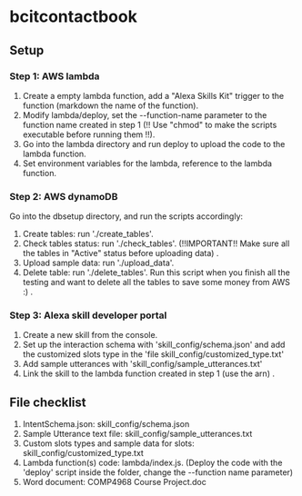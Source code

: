 # bcitcontactbook

## Setup

### Step 1: AWS lambda
1. Create a empty lambda function, add a "Alexa Skills Kit" trigger to the function (markdown the name of the function). 
2. Modify lambda/deploy, set the --function-name parameter to the function name created in step 1 (!! Use "chmod" to make the scripts executable before running them !!). 
3. Go into the lambda directory and run deploy to upload the code to the lambda function.
4. Set environment variables for the lambda, reference to the lambda function. 

### Step 2: AWS dynamoDB
Go into the dbsetup directory, and run the scripts accordingly:
1. Create tables:  run './create_tables'.
2. Check tables status: run './check_tables'. (!!IMPORTANT!! Make sure all the tables in "Active" status before uploading data) . 
3. Upload sample data: run './upload_data'.
4. Delete table: run './delete_tables'. Run this script when you finish all the testing and want to delete all the tables to save some money from AWS :) .

### Step 3: Alexa skill developer portal
1. Create a new skill from the console. 
2. Set up the interaction schema with 'skill_config/schema.json' and add the customized slots type in the 'file skill_config/customized_type.txt'
3. Add sample utterances with 'skill_config/sample_utterances.txt'
4. Link the skill to the lambda function created in step 1 (use the arn) .

## File checklist 
1. IntentSchema.json: skill_config/schema.json 
2. Sample Utterance text file: skill_config/sample_utterances.txt 
3. Custom slots types and sample data for slots: skill_config/customized_type.txt
4. Lambda function(s) code: lambda/index.js. (Deploy the code with the 'deploy' script inside the folder, change the --function name parameter)
5. Word document:  COMP4968 Course Project.doc


